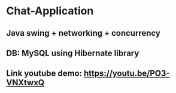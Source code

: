 # Chat-Application
## Java swing + networking + concurrency
## DB: MySQL using Hibernate library
## Link youtube demo: https://youtu.be/PO3-VNXtwxQ 
